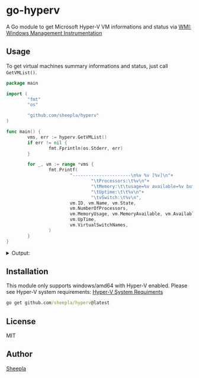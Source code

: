 # go-hyperv

A Go module to get Microsoft Hyper-V VM informations and status via [WMI: Windows Management Instrumentation](https://learn.microsoft.com/en-us/windows/win32/wmisdk/about-wmi)

## Usage

To get virtual machines summary informations and status, just call `GetVMList()`.

```go
package main

import (
        "fmt"
        "os"

        "github.com/sheepla/hyperv"
)

func main() {
        vms, err := hyperv.GetVMList()
        if err != nil {
                fmt.Fprintln(os.Stderr, err)
        }

        for _, vm := range *vms {
                fmt.Printf(
                        "----------------------\n%v %v [%v]\n"+
                                "\tProcessors:\t%v\n"+
                                "\tMemory:\t\tusage=%v available=%v buffer=%v\n"+
                                "\tUptime:\t\t%v\n"+
                                "\tvSwitch:\t%v\n",
                        vm.ID, vm.Name, vm.State,
                        vm.NumberOfProcessors,
                        vm.MemoryUsage, vm.MemoryAvailable, vm.AvailableMemoryBuffer,
                        vm.UpTime,
                        vm.VirtualSwitchNames,
                )
        }
}
```

<details>

<summary>Output:</summary>

```
----------------------
354054C8-AE69-4ECB-BC42-7A63BA2688A4 Rocky [enabled but offline]
        Processors:     1
        Memory: usage=0 available=2147483647 buffer=2147483647
        Uptime: 0
        vSwitch:        [ExternalSwitch]
----------------------
782EC864-9404-4AFD-B5C7-58AA6EEBBC24 WS2022 [enabled but offline]
        Processors:     1
        Memory: usage=0 available=2147483647 buffer=2147483647
        Uptime: 0
        vSwitch:        [ExternalSwitch]
----------------------
96948A58-D987-4A71-9DCC-4E125BA48A4E Debian [running]
        Processors:     1
        Memory: usage=1024 available=26 buffer=180
        Uptime: 47863518
        vSwitch:        [ExternalSwitch]
----------------------
E25CD86E-9F94-43CD-B182-33B7CC74E957 ArchLinux [enabled but offline]
        Processors:     4
        Memory: usage=0 available=2147483647 buffer=2147483647
        Uptime: 0
        vSwitch:        [ExternalSwitch]
----------------------
EDF2EDF5-61A4-4AC2-8A2B-BDE67DE4FD12 WS2022Desktop [running]
        Processors:     1
        Memory: usage=4096 available=71 buffer=1236
        Uptime: 38991448
        vSwitch:        [ExternalSwitch]
```

</details>

## Installation

This module only supports windows/amd64 with Hyper-V enabled. Please see Hyper-V system requirements:
[Hyper-V System Requiments](https://learn.microsoft.com/en-us/virtualization/hyper-v-on-windows/reference/hyper-v-requirements)

```cmd
go get github.com/sheepla/hyperv@latest
```

## License

MIT

## Author

[Sheepla](https://github.com/sheepla)

